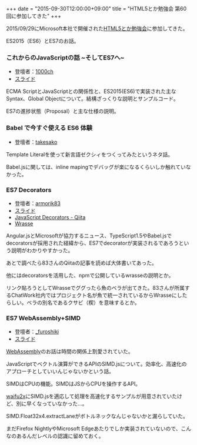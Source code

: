 +++
date = "2015-09-30T12:00:00+09:00"
title = "HTML5とか勉強会 第60回に参加してきた"
+++

2015/09/29にMicrosoft本社で開催された[HTML5とか勉強会](https://html5j.doorkeeper.jp/events/31943)に参加してきた。

ES2015（ES6）とES7のお話。

### これからのJavaScriptの話 ~そしてES7へ~
- 登壇者：[1000ch](https://twitter.com/1000ch)
- [スライド](https://speakerdeck.com/1000ch/javascript-in-future)

ECMA ScriptとJavaScriptとの関係性と、ES2015(ES6)で実装された主なSyntax、Global Objectについて。結構ざっくりな説明とサンプルコード。

ES7の進捗状態（Proposal）と主な仕様の説明。

### Babel で今すぐ使える ES6 体験
- 登壇者：[takesako](https://twitter.com/takesako)

Template Literalを使って新言語ゼクシィをつくってみたというネタ話。

Babel.jsに関しては、inline mapingでデバッグが楽になるくらいしか触れていなかった。

### ES7 Decorators
- 登壇者：[armorik83](https://twitter.com/armorik83)
- [スライド](http://sssslide.com/speakerdeck.com/armorik83/es7-decorators)
- [JavaScript Decorators - Qiita](http://qiita.com/armorik83/items/e3a0ce67f569ddc4b432)
- [Wrasse](https://www.npmjs.com/package/wrasse)

Angular.jsとMicrosoftが協力するニュース、TypeScript1.5やBabel.jsでdecoratorsが採用された経緯から、ES7でdecoratorが実装されるであろうという説明がわかりやすかった。

あとで調べたら83さんのQiitaの記事を読めば大体書いてあった。

他にはdecoratorsを活用した、npmで公開しているwrasseの説明とか。

リンク貼ろうとしてWrasseでググったら魚のベラが出てきた。83さんが所属するChatWork社内ではプロジェクト名が魚で統一されているからWrasseにしたらしい。ベラの別名であるクサビ（楔）を意味するとか。

### ES7 WebAssembly+SIMD
- 登壇者：[_furoshiki](https://twitter.com/_furoshiki)
- [スライド](http://www.slideshare.net/kawada_hiroshi/simdjsecmascript-7)

[WebAssembly](https://brendaneich.com/2015/06/from-asm-js-to-webassembly/)のお話は時間の関係上割愛されていた。

JavaScriptでベクトル演算ができるAPIのSIMD.jsについて。効率化、高速化のアプローチとしていいんじゃないかという話。

SIMDはCPUの機能。SIMDはJSからCPUを操作するAPI。

[waifu2x](https://github.com/nagadomi/waifu2x)にSIMD.jsを適応して処理を高速化するサンプルが用意されていたけど、別に早くなっていなかった…。

SIMD.Float32x4.extractLaneがボトルネックなんじゃないかと漏らしていた。

まだFirefox NightlyやMicrosoft Edgeあたりでしか実装されていないので、こんなのあるんだレベルの認識に留めておく。
